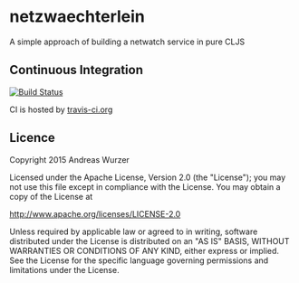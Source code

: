 netzwaechterlein
================

A simple approach of building a netwatch service in pure CLJS

## Continuous Integration

[![Build Status](https://travis-ci.org/andeee/netzwaechterlein.svg?branch=master)](https://travis-ci.org/andeee/netzwaechterlein)

CI is hosted by [travis-ci.org](http://travis-ci.org)

## Licence

Copyright 2015 Andreas Wurzer

Licensed under the Apache License, Version 2.0 (the "License");
you may not use this file except in compliance with the License.
You may obtain a copy of the License at

http://www.apache.org/licenses/LICENSE-2.0

Unless required by applicable law or agreed to in writing, software
distributed under the License is distributed on an "AS IS" BASIS,
WITHOUT WARRANTIES OR CONDITIONS OF ANY KIND, either express or implied.
See the License for the specific language governing permissions and
limitations under the License.
